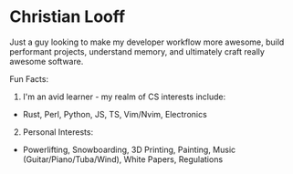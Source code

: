 # Christian Looff

Just a guy looking to make my developer workflow more awesome, build performant projects, understand memory, and ultimately craft really awesome software.

Fun Facts:
1. I'm an avid learner - my realm of CS interests include:
  * Rust, Perl, Python, JS, TS, Vim/Nvim, Electronics
2. Personal Interests:
  - Powerlifting, Snowboarding, 3D Printing, Painting, Music (Guitar/Piano/Tuba/Wind), White Papers, Regulations
